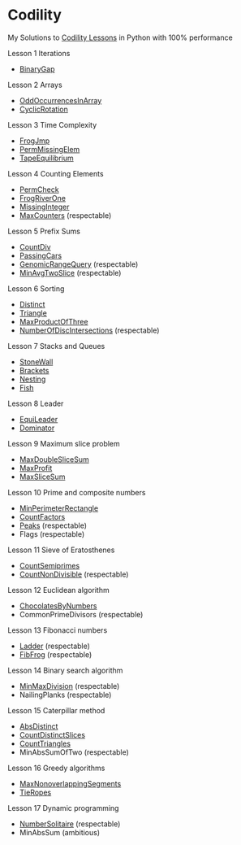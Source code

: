 # Codility
My Solutions to [Codility Lessons](https://codility.com/programmers/lessons/1-iterations/) in Python with 100% performance

Lesson 1 Iterations
- [BinaryGap](https://github.com/saadbinmunir/Codility/blob/main/Lesson1-BinaryGap.py)

Lesson 2 Arrays
- [OddOccurrencesInArray](https://github.com/Mickey0521/Codility/blob/master/OddOccurrencesInArray.java)
- [CyclicRotation](https://github.com/Mickey0521/Codility/blob/master/CyclicRotation.java)

Lesson 3 Time Complexity
- [FrogJmp](https://github.com/Mickey0521/Codility/blob/master/FrogJmp.java)
- [PermMissingElem](https://github.com/Mickey0521/Codility/blob/master/PermMissingElem.java)
- [TapeEquilibrium](https://github.com/Mickey0521/Codility/blob/master/TapeEquilibrium.java)

Lesson 4 Counting Elements
- [PermCheck](https://github.com/Mickey0521/Codility/blob/master/PermCheck.java)
- [FrogRiverOne](https://github.com/Mickey0521/Codility/blob/master/FrogRiverOne.java)
- [MissingInteger](https://github.com/Mickey0521/Codility/blob/master/MissingInteger.java)
- [MaxCounters](https://github.com/Mickey0521/Codility/blob/master/MaxCounters.java) (respectable)

Lesson 5 Prefix Sums
- [CountDiv](https://github.com/Mickey0521/Codility/blob/master/CountDiv.java)
- [PassingCars](https://github.com/Mickey0521/Codility/blob/master/PassingCars.java)
- [GenomicRangeQuery](https://github.com/Mickey0521/Codility/blob/master/GenomicRangeQuery.java) (respectable)
- [MinAvgTwoSlice](https://github.com/Mickey0521/Codility/blob/master/MinAvgTwoSlice.java) (respectable)

Lesson 6 Sorting
- [Distinct](https://github.com/Mickey0521/Codility/blob/master/Distinct.java)
- [Triangle](https://github.com/Mickey0521/Codility/blob/master/Triangle.java)
- [MaxProductOfThree](https://github.com/Mickey0521/Codility/blob/master/MaxProductOfThree.java)
- [NumberOfDiscIntersections](https://github.com/Mickey0521/Codility/blob/master/NumberOfDiscIntersections.java) (respectable)

Lesson 7 Stacks and Queues
- [StoneWall](https://github.com/Mickey0521/Codility/blob/master/StoneWall.java)
- [Brackets](https://github.com/Mickey0521/Codility/blob/master/Brackets.java)
- [Nesting](https://github.com/Mickey0521/Codility/blob/master/Nesting.java)
- [Fish](https://github.com/Mickey0521/Codility/blob/master/Fish.java)

Lesson 8 Leader
- [EquiLeader](https://github.com/Mickey0521/Codility/blob/master/EquiLeader.java)
- [Dominator](https://github.com/Mickey0521/Codility/blob/master/Dominator.java)

Lesson 9 Maximum slice problem
- [MaxDoubleSliceSum](https://github.com/Mickey0521/Codility/blob/master/MaxDoubleSliceSum.java)
- [MaxProfit](https://github.com/Mickey0521/Codility/blob/master/MaxProfit.java)
- [MaxSliceSum](https://github.com/Mickey0521/Codility/blob/master/MaxSliceSum.java)

Lesson 10 Prime and composite numbers
- [MinPerimeterRectangle](https://github.com/Mickey0521/Codility/blob/master/MinPerimeterRectangle.java)
- [CountFactors](https://github.com/Mickey0521/Codility/blob/master/CountFactors.java)
- [Peaks](https://github.com/Mickey0521/Codility/blob/master/Peaks.java) (respectable)
- Flags (respectable)

Lesson 11 Sieve of Eratosthenes
- [CountSemiprimes](https://github.com/Mickey0521/Codility/blob/master/CountSemiprimes.java)
- [CountNonDivisible](https://github.com/Mickey0521/Codility/blob/master/CountNonDivisible.java) (respectable)

Lesson 12 Euclidean algorithm
- [ChocolatesByNumbers](https://github.com/Mickey0521/Codility/blob/master/ChocolatesByNumbers_SimpleLowPerformance.java)
- CommonPrimeDivisors (respectable)

Lesson 13 Fibonacci numbers
- [Ladder](https://github.com/Mickey0521/Codility/blob/master/Ladder.java) (respectable)
- [FibFrog](https://github.com/Mickey0521/Codility/blob/master/FibFrog.java) (respectable)

Lesson 14 Binary search algorithm
- [MinMaxDivision](https://github.com/Mickey0521/Codility/blob/master/MinMaxDivision.java) (respectable)
- NailingPlanks (respectable)

Lesson 15 Caterpillar method
- [AbsDistinct](https://github.com/Mickey0521/Codility/blob/master/AbsDistinct.java)
- [CountDistinctSlices](https://github.com/Mickey0521/Codility/blob/master/CountDistinctSlices.java)
- [CountTriangles](https://github.com/Mickey0521/Codility/blob/master/CountTriangles.java)
- MinAbsSumOfTwo (respectable)

Lesson 16 Greedy algorithms
- [MaxNonoverlappingSegments](https://github.com/Mickey0521/Codility/blob/master/MaxNonoverlappingSegments.java)
- [TieRopes](https://github.com/Mickey0521/Codility/blob/master/TieRopes.java)

Lesson 17 Dynamic programming
- [NumberSolitaire](https://github.com/Mickey0521/Codility/blob/master/NumberSolitaire.java) (respectable)
- MinAbsSum (ambitious)
